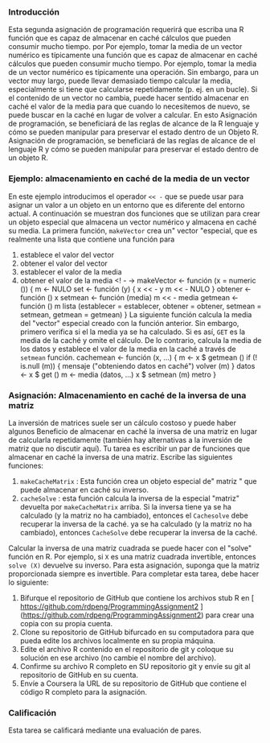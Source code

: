 ###  Introducción

Esta segunda asignación de programación requerirá que escriba una R
función que es capaz de almacenar en caché cálculos que pueden consumir mucho tiempo. por
Por ejemplo, tomar la media de un vector numérico es típicamente una
función que es capaz de almacenar en caché cálculos que pueden consumir mucho tiempo.
Por ejemplo, tomar la media de un vector numérico es típicamente una
operación. Sin embargo, para un vector muy largo, puede llevar demasiado tiempo
calcular la media, especialmente si tiene que calcularse repetidamente (p. ej.
en un bucle). Si el contenido de un vector no cambia, puede hacer
sentido almacenar en caché el valor de la media para que cuando lo necesitemos de nuevo,
se puede buscar en la caché en lugar de volver a calcular. En esto
Asignación de programación, se beneficiará de las reglas de alcance de la R
lenguaje y cómo se pueden manipular para preservar el estado dentro de un
Objeto R.
Asignación de programación, se beneficiará de las reglas de alcance de
el lenguaje R y cómo se pueden manipular para preservar el estado dentro
de un objeto R.

###  Ejemplo: almacenamiento en caché de la media de un vector

En este ejemplo introducimos el operador `<< -` que se puede usar para
asignar un valor a un objeto en un entorno que es diferente del
entorno actual. A continuación se muestran dos funciones que se utilizan para crear un
objeto especial que almacena un vector numérico y almacena en caché su media.
La primera función, `makeVector` crea un" vector "especial, que es
realmente una lista que contiene una función para
1.   establece el valor del vector
2.   obtener el valor del vector
3.   establecer el valor de la media
4.   obtener el valor de la media
<! -  ->
    makeVector <- función (x = numeric ()) {
            m <- NULO
            set <- función (y) {
                    x << - y
                    m << - NULO
            }
            obtener <- función () x
            setmean <- función (media) m << - media
            getmean <- función () m
            lista (establecer = establecer, obtener = obtener,
                 setmean = setmean,
                 getmean = getmean)
    }
La siguiente función calcula la media del "vector" especial
creado con la función anterior. Sin embargo, primero verifica si el
la media ya se ha calculado. Si es así, `GET` es la media de la
caché y omite el cálculo. De lo contrario, calcula la media de
los datos y establece el valor de la media en la caché a través de `setmean`
función.
    cachemean <- función (x, ...) {
            m <- x $ getmean ()
            if (! is.null (m)) {
                    mensaje ("obteniendo datos en caché")
                    volver (m)
            }
            datos <- x $ get ()
            m <- media (datos, ...)
            x $ setmean (m)
            metro
    }
###  Asignación: Almacenamiento en caché de la inversa de una matriz
La inversión de matrices suele ser un cálculo costoso y puede haber algunos
Beneficio de almacenar en caché la inversa de una matriz en lugar de calcularla
repetidamente (también hay alternativas a la inversión de matriz que
no discutir aquí). Tu tarea es escribir un par de funciones que
almacenar en caché la inversa de una matriz.
Escribe las siguientes funciones:
1.   `makeCacheMatrix` : Esta función crea un objeto especial de" matriz "
    que puede almacenar en caché su inverso.
2.   `cacheSolve` : esta función calcula la inversa de la especial
    "matriz" devuelta por `makeCacheMatrix` arriba. Si la inversa tiene
    ya se ha calculado (y la matriz no ha cambiado), entonces el
    ` Cachesolve ` debe recuperar la inversa de la caché.
    ya se ha calculado (y la matriz no ha cambiado), entonces
    ` CacheSolve ` debe recuperar la inversa de la caché.

Calcular la inversa de una matriz cuadrada se puede hacer con el "solve"
función en R. Por ejemplo, si `X` es una matriz cuadrada invertible, entonces
`solve (X)` devuelve su inverso.
Para esta asignación, suponga que la matriz proporcionada siempre es
invertible.
Para completar esta tarea, debe hacer lo siguiente:
1.   Bifurque el repositorio de GitHub que contiene los archivos stub R en
    [ https://github.com/rdpeng/ProgrammingAssignment2 ] (https://github.com/rdpeng/ProgrammingAssignment2)
    para crear una copia con su propia cuenta.
2.   Clone su repositorio de GitHub bifurcado en su computadora para que pueda
    edite los archivos localmente en su propia máquina.
3.   Edite el archivo R contenido en el repositorio de git y coloque su
    solución en ese archivo (no cambie el nombre del archivo).
4.   Confirme su archivo R completo en SU ​​repositorio git y envíe su
    git al repositorio de GitHub en su cuenta.
5.   Envíe a Coursera la URL de su repositorio de GitHub que contiene
    el código R completo para la asignación.
###  Calificación
Esta tarea se calificará mediante una evaluación de pares.
